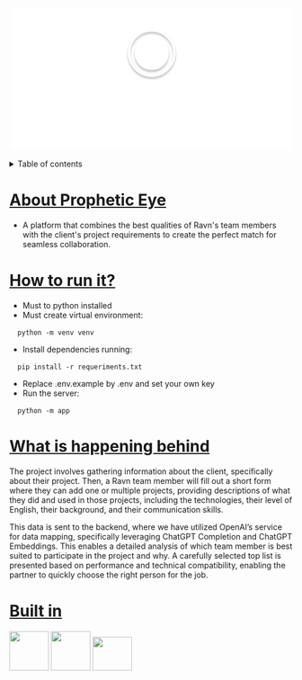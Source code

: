 <p align="center">
  <img src="./public/logo/logo-white.svg" alt="Descripción de la imagen" width="500">
</p>

<details>
  <summary>Table of contents</summary>

  - [About Prophetic Eye](#about-prophetic-eye)
  - [How to run it?](#how-to-run-it)
  - [What is happening behind?](#what-is-happening-behind)
  - [Built in](#built-in)
</details>




# <ins>About Prophetic Eye</ins>
- A platform that combines the best qualities of Ravn's team members with the client's project requirements to create the perfect match for seamless collaboration.

# <ins>How to run it?</ins>
- Must to python installed
- Must create virtual environment:
```shell
  python -m venv venv
```
- Install dependencies running:
```shell
  pip install -r requeriments.txt
```
- Replace .env.example by .env and set your own key
- Run the server:
```shell
  python -m app
```


# <ins>What is happening behind</ins>

The project involves gathering information about the client, specifically about their project. Then, a Ravn team member will fill out a short form where they can add one or multiple projects, providing descriptions of what they did and used in those projects, including the technologies, their level of English, their background, and their communication skills.

This data is sent to the backend, where we have utilized OpenAI’s service for data mapping, specifically leveraging ChatGPT Completion and ChatGPT Embeddings. This enables a detailed analysis of which team member is best suited to participate in the project and why. A carefully selected top list is presented based on performance and technical compatibility, enabling the partner to quickly choose the right person for the job.

# <ins>Built in</ins>

<img src="https://img.icons8.com/?size=100&id=13441&format=png&color=000000" width="70" height="70">
<img src="https://img.icons8.com/?size=100&id=ka3InxFU3QZa&format=png&color=000000" width="70" height="70">
<img src="https://encrypted-tbn0.gstatic.com/images?q=tbn:ANd9GcTmD38KsMgEwahtWc_Nfs5ZVktP9dBc36MUZA&s" width="70" height="60">

